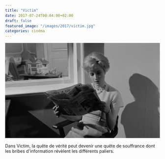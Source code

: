 ```yaml
---
title: "Victim"
date: 2017-07-24T00:04:00+02:00
draft: false
featured_image: "/images/2017/victim.jpg"
categories: cinéma
---
```


![victim](/images/2017/victim.jpg)

Dans Victim, la quête de vérité peut devenir une quête de souffrance dont les bribes d'information révèlent les différents paliers.